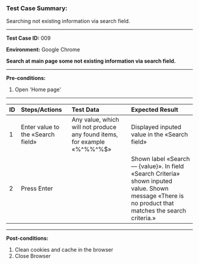 ### Test Case Summary: 
Searching not existing information via search field.

---

**Test Case ID:** 009

**Environment:** Google Chrome

**Search at main page some not existing information via search field.**



---
**Pre-conditions:**
1. Open 'Home page'

---

|      ID       | Steps/Actions |  Test Data  | Expected Result |
| :------------ |:--------------| :---------- | :-------------- |
|1|Enter value to the «Search field»|Any value, which will not produce any found items, for example «%^%$%^&*()@#$%^%$»|Displayed inputed value in the «Search field»
|2      | Press Enter | |Shown label «Search — {value}». In field «Search Criteria» shown inputed value. Shown message «There is no product that matches the search criteria.» |

	


---

**Post-conditions:**
1. Clean cookies and cache in the browser
2. Close Browser